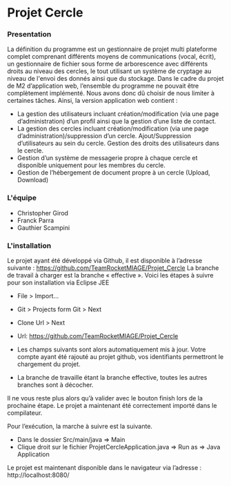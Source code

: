 # Projet Cercle

### Presentation

La définition du programme est un gestionnaire de projet multi plateforme complet comprenant différents moyens de communications (vocal, écrit), un gestionnaire de fichier sous forme de arborescence avec différents droits au niveau des cercles, le tout utilisant un système de cryptage au niveau de l'envoi des donnés ainsi que du stockage.
Dans le cadre du projet de M2 d’application web, l’ensemble du programme ne pouvait être complètement implémenté. Nous avons donc dû choisir de nous limiter à certaines tâches. 
Ainsi, la version application web contient :


 -	La gestion des utilisateurs incluant création/modification (via une page d’administration) d’un profil ainsi que la gestion d’une liste de contact.
-	La gestion des cercles incluant création/modification (via une page d’administration)/suppression d’un cercle. Ajout/Suppression d’utilisateurs au sein du cercle. Gestion des droits des utilisateurs dans le cercle.
-	Gestion d’un système de messagerie propre à chaque cercle et disponible uniquement pour les membres du cercle.
-	Gestion de l’hébergement de document propre à un cercle (Upload, Download)


### L'équipe

- Christopher Girod
- Franck Parra
- Gauthier Scampini

### L'installation
Le projet ayant été développé via Github, il est disponible à l’adresse suivante :
https://github.com/TeamRocketMIAGE/Projet_Cercle
La branche de travail à charger est la branche « effective ».
Voici les étapes à suivre pour son installation via Eclipse JEE
- File > Import…
- Git > Projects form Git > Next
- Clone Url > Next
- Url: https://github.com/TeamRocketMIAGE/Projet_Cercle
- Les champs suivants sont alors automatiquement mis à jour. Votre compte ayant été rajouté au projet github, vos identifiants permettront le chargement du projet.

- La branche de travaille étant la branche effective, toutes les autres branches sont à décocher. 

Il ne vous reste plus alors qu’à valider avec le bouton finish lors de la prochaine étape.
Le projet a maintenant été correctement importé dans le compilateur.

Pour l’exécution, la marche à suivre est la suivante.
- Dans le dossier Src/main/java => Main 
- Clique droit sur le fichier ProjetCercleApplication.java => Run as => Java Application

Le projet est maintenant disponible dans le navigateur via l’adresse :
http://localhost:8080/





